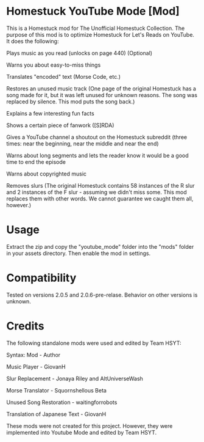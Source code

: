 # Homestuck YouTube Mode [Mod]
This is a Homestuck mod for The Unofficial Homestuck Collection. The purpose of this mod is to optimize Homestuck for Let's Reads on YouTube. It does the following:

Plays music as you read (unlocks on page 440) (Optional)

Warns you about easy-to-miss things

Translates "encoded" text (Morse Code, etc.)

Restores an unused music track (One page of the original Homestuck has a song made for it, but it was left unused for unknown reasons. The song was replaced by silence. This mod puts the song back.)

Explains a few interesting fun facts

Shows a certain piece of fanwork ([S]RDA)

Gives a YouTube channel a shoutout on the Homestuck subreddit (three times: near the beginning, near the middle and near the end)

Warns  about long segments and lets the reader know it would be a good time to end the episode

Warns about copyrighted music

Removes slurs (The original Homestuck contains 58 instances of the R slur and 2 instances of the F slur - assuming we didn't miss some. This mod replaces them with other words. We cannot guarantee we caught them all, however.)

# Usage
Extract the zip and copy the "youtube_mode" folder into the "mods" folder in your assets directory. Then enable the mod in settings.

# Compatibility
Tested on versions 2.0.5 and 2.0.6-pre-relase. Behavior on other versions is unknown.

# Credits
The following standalone mods were used and edited by Team HSYT:

Syntax: Mod - Author

Music Player - GiovanH

Slur Replacement - Jonaya Riley and AltUniverseWash

Morse Translator - Squornshellous Beta

Unused Song Restoration - waitingforrobots

Translation of Japanese Text - GiovanH

These mods were not created for this project. However, they were implemented into Youtube Mode and edited by Team HSYT.
